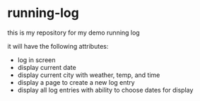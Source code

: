 # running-log

this is my repository for my demo running log

it will have the following attributes:
- log in screen
- display current date
- display current city with weather, temp, and time
- display a page to create a new log entry
- display all log entries with ability to choose dates for display